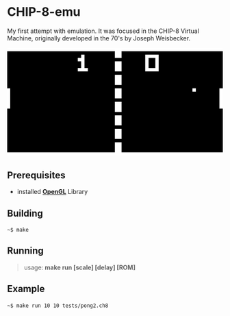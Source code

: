 # CHIP-8-emu
My first attempt with emulation. It was focused in the CHIP-8 Virtual Machine, originally developed in the 70's by Joseph Weisbecker.

![](./img/pong.png)

## Prerequisites

* installed [__OpenGL__](https://www.khronos.org/opengl/wiki/Getting_Started) Library

## Building
```
~$ make
```
## Running

> usage: **make run [scale] [delay] [ROM]**

## Example

```
~$ make run 10 10 tests/pong2.ch8
```

